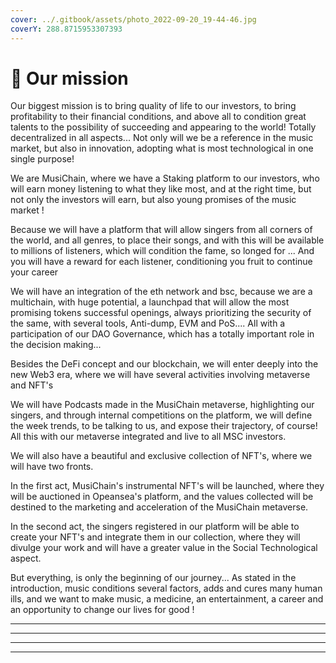 ```yaml
---
cover: ../.gitbook/assets/photo_2022-09-20_19-44-46.jpg
coverY: 288.8715953307393
---
```


# 🎵 Our mission

Our biggest mission is to bring quality of life to our investors, to bring profitability to their financial conditions, and above all to condition great talents to the possibility of succeeding and appearing to the world! Totally decentralized in all aspects... Not only will we be a reference in the music market, but also in innovation, adopting what is most technological in one single purpose!

We are MusiChain, where we have a Staking platform to our investors, who will earn money listening to what they like most, and at the right time, but not only the investors will earn, but also young promises of the music market !

Because we will have a platform that will allow singers from all corners of the world, and all genres, to place their songs, and with this will be available to millions of listeners, which will condition the fame, so longed for ... And you will have a reward for each listener, conditioning you fruit to continue your career

We will have an integration of the eth network and bsc, because we are a multichain, with huge potential, a launchpad that will allow the most promising tokens successful openings, always prioritizing the security of the same, with several tools, Anti-dump, EVM and PoS.... All with a participation of our DAO Governance, which has a totally important role in the decision making...

Besides the DeFi concept and our blockchain, we will enter deeply into the new Web3 era, where we will have several activities involving metaverse and NFT's

We will have Podcasts made in the MusiChain metaverse, highlighting our singers, and through internal competitions on the platform, we will define the week trends, to be talking to us, and expose their trajectory, of course! All this with our metaverse integrated and live to all MSC investors.

We will also have a beautiful and exclusive collection of NFT's, where we will have two fronts.

In the first act, MusiChain's instrumental NFT's will be launched, where they will be auctioned in Opeansea's platform, and the values collected will be destined to the marketing and acceleration of the MusiChain metaverse.

In the second act, the singers registered in our platform will be able to create your NFT's and integrate them in our collection, where they will divulge your work and will have a greater value in the Social Technological aspect.

But everything, is only the beginning of our journey... As stated in the introduction, music conditions several factors, adds and cures many human ills, and we want to make music, a medicine, an entertainment, a career and an opportunity to change our lives for good !

****

****

****

****
